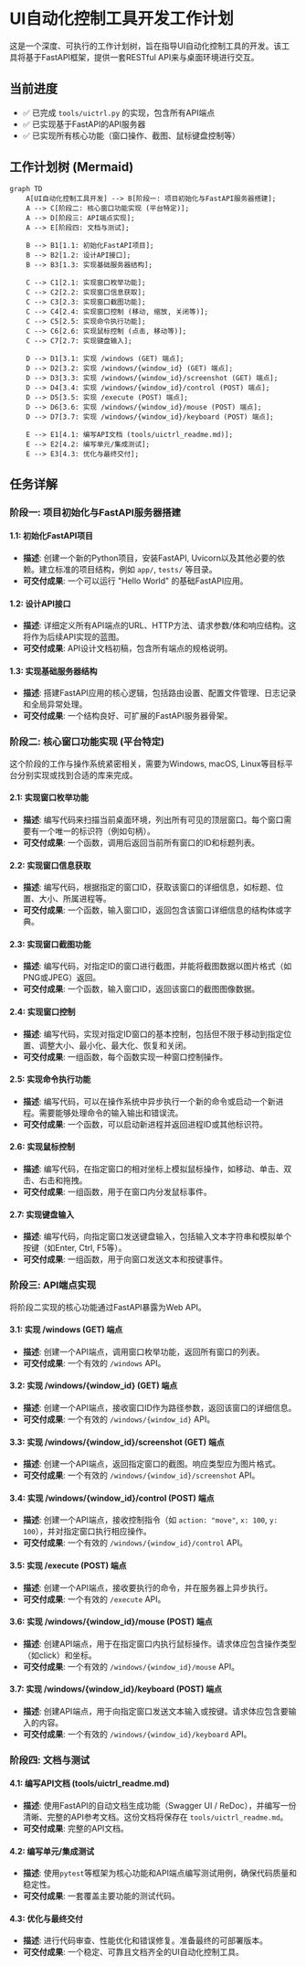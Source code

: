 # UI自动化控制工具开发工作计划

这是一个深度、可执行的工作计划树，旨在指导UI自动化控制工具的开发。该工具将基于FastAPI框架，提供一套RESTful API来与桌面环境进行交互。

## 当前进度

- ✅ 已完成 `tools/uictrl.py` 的实现，包含所有API端点
- ✅ 已实现基于FastAPI的API服务器
- ✅ 已实现所有核心功能（窗口操作、截图、鼠标键盘控制等）

## 工作计划树 (Mermaid)

```mermaid
graph TD
    A[UI自动化控制工具开发] --> B[阶段一: 项目初始化与FastAPI服务器搭建];
    A --> C[阶段二: 核心窗口功能实现 (平台特定)];
    A --> D[阶段三: API端点实现];
    A --> E[阶段四: 文档与测试];

    B --> B1[1.1: 初始化FastAPI项目];
    B --> B2[1.2: 设计API接口];
    B --> B3[1.3: 实现基础服务器结构];

    C --> C1[2.1: 实现窗口枚举功能];
    C --> C2[2.2: 实现窗口信息获取];
    C --> C3[2.3: 实现窗口截图功能];
    C --> C4[2.4: 实现窗口控制 (移动, 缩放, 关闭等)];
    C --> C5[2.5: 实现命令执行功能];
    C --> C6[2.6: 实现鼠标控制 (点击, 移动等)];
    C --> C7[2.7: 实现键盘输入];

    D --> D1[3.1: 实现 /windows (GET) 端点];
    D --> D2[3.2: 实现 /windows/{window_id} (GET) 端点];
    D --> D3[3.3: 实现 /windows/{window_id}/screenshot (GET) 端点];
    D --> D4[3.4: 实现 /windows/{window_id}/control (POST) 端点];
    D --> D5[3.5: 实现 /execute (POST) 端点];
    D --> D6[3.6: 实现 /windows/{window_id}/mouse (POST) 端点];
    D --> D7[3.7: 实现 /windows/{window_id}/keyboard (POST) 端点];

    E --> E1[4.1: 编写API文档 (tools/uictrl_readme.md)];
    E --> E2[4.2: 编写单元/集成测试];
    E --> E3[4.3: 优化与最终交付];
```

## 任务详解

### 阶段一: 项目初始化与FastAPI服务器搭建

#### 1.1: 初始化FastAPI项目
*   **描述**: 创建一个新的Python项目，安装FastAPI, Uvicorn以及其他必要的依赖。建立标准的项目结构，例如 `app/`, `tests/` 等目录。
*   **可交付成果**: 一个可以运行 "Hello World" 的基础FastAPI应用。

#### 1.2: 设计API接口
*   **描述**: 详细定义所有API端点的URL、HTTP方法、请求参数/体和响应结构。这将作为后续API实现的蓝图。
*   **可交付成果**: API设计文档初稿，包含所有端点的规格说明。

#### 1.3: 实现基础服务器结构
*   **描述**: 搭建FastAPI应用的核心逻辑，包括路由设置、配置文件管理、日志记录和全局异常处理。
*   **可交付成果**: 一个结构良好、可扩展的FastAPI服务器骨架。

### 阶段二: 核心窗口功能实现 (平台特定)

这个阶段的工作与操作系统紧密相关，需要为Windows, macOS, Linux等目标平台分别实现或找到合适的库来完成。

#### 2.1: 实现窗口枚举功能
*   **描述**: 编写代码来扫描当前桌面环境，列出所有可见的顶层窗口。每个窗口需要有一个唯一的标识符（例如句柄）。
*   **可交付成果**: 一个函数，调用后返回当前所有窗口的ID和标题列表。

#### 2.2: 实现窗口信息获取
*   **描述**: 编写代码，根据指定的窗口ID，获取该窗口的详细信息，如标题、位置、大小、所属进程等。
*   **可交付成果**: 一个函数，输入窗口ID，返回包含该窗口详细信息的结构体或字典。

#### 2.3: 实现窗口截图功能
*   **描述**: 编写代码，对指定ID的窗口进行截图，并能将截图数据以图片格式（如PNG或JPEG）返回。
*   **可交付成果**: 一个函数，输入窗口ID，返回该窗口的截图图像数据。

#### 2.4: 实现窗口控制
*   **描述**: 编写代码，实现对指定ID窗口的基本控制，包括但不限于移动到指定位置、调整大小、最小化、最大化、恢复和关闭。
*   **可交付成果**: 一组函数，每个函数实现一种窗口控制操作。

#### 2.5: 实现命令执行功能
*   **描述**: 编写代码，可以在操作系统中异步执行一个新的命令或启动一个新进程。需要能够处理命令的输入输出和错误流。
*   **可交付成果**: 一个函数，可以启动新进程并返回进程ID或其他标识符。

#### 2.6: 实现鼠标控制
*   **描述**: 编写代码，在指定窗口的相对坐标上模拟鼠标操作，如移动、单击、双击、右击和拖拽。
*   **可交付成果**: 一组函数，用于在窗口内分发鼠标事件。

#### 2.7: 实现键盘输入
*   **描述**: 编写代码，向指定窗口发送键盘输入，包括输入文本字符串和模拟单个按键（如Enter, Ctrl, F5等）。
*   **可交付成果**: 一组函数，用于向窗口发送文本和按键事件。

### 阶段三: API端点实现

将阶段二实现的核心功能通过FastAPI暴露为Web API。

#### 3.1: 实现 /windows (GET) 端点
*   **描述**: 创建一个API端点，调用窗口枚举功能，返回所有窗口的列表。
*   **可交付成果**: 一个有效的 `/windows` API。

#### 3.2: 实现 /windows/{window_id} (GET) 端点
*   **描述**: 创建一个API端点，接收窗口ID作为路径参数，返回该窗口的详细信息。
*   **可交付成果**: 一个有效的 `/windows/{window_id}` API。

#### 3.3: 实现 /windows/{window_id}/screenshot (GET) 端点
*   **描述**: 创建一个API端点，返回指定窗口的截图。响应类型应为图片格式。
*   **可交付成果**: 一个有效的 `/windows/{window_id}/screenshot` API。

#### 3.4: 实现 /windows/{window_id}/control (POST) 端点
*   **描述**: 创建一个API端点，接收控制指令（如 `action: "move"`, `x: 100`, `y: 100`），并对指定窗口执行相应操作。
*   **可交付成果**: 一个有效的 `/windows/{window_id}/control` API。

#### 3.5: 实现 /execute (POST) 端点
*   **描述**: 创建一个API端点，接收要执行的命令，并在服务器上异步执行。
*   **可交付成果**: 一个有效的 `/execute` API。

#### 3.6: 实现 /windows/{window_id}/mouse (POST) 端点
*   **描述**: 创建API端点，用于在指定窗口内执行鼠标操作。请求体应包含操作类型（如click）和坐标。
*   **可交付成果**: 一个有效的 `/windows/{window_id}/mouse` API。

#### 3.7: 实现 /windows/{window_id}/keyboard (POST) 端点
*   **描述**: 创建API端点，用于向指定窗口发送文本输入或按键。请求体应包含要输入的内容。
*   **可交付成果**: 一个有效的 `/windows/{window_id}/keyboard` API。

### 阶段四: 文档与测试

#### 4.1: 编写API文档 (tools/uictrl_readme.md)
*   **描述**: 使用FastAPI的自动文档生成功能（Swagger UI / ReDoc），并编写一份清晰、完整的API参考文档。这份文档将保存在 `tools/uictrl_readme.md`。
*   **可交付成果**: 完整的API文档。

#### 4.2: 编写单元/集成测试
*   **描述**: 使用`pytest`等框架为核心功能和API端点编写测试用例，确保代码质量和稳定性。
*   **可交付成果**: 一套覆盖主要功能的测试代码。

#### 4.3: 优化与最终交付
*   **描述**: 进行代码审查、性能优化和错误修复。准备最终的可部署版本。
*   **可交付成果**: 一个稳定、可靠且文档齐全的UI自动化控制工具。 